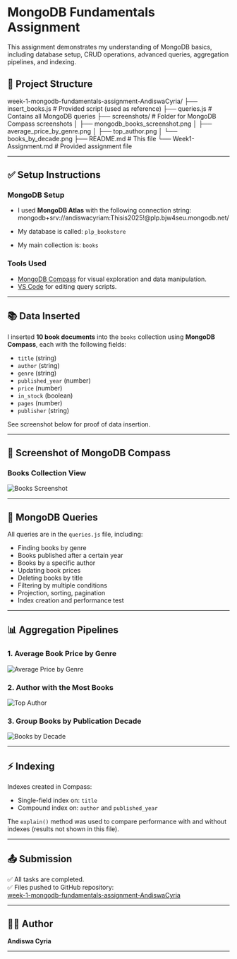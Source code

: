 # MongoDB Fundamentals Assignment

This assignment demonstrates my understanding of MongoDB basics, including database setup, CRUD operations, advanced queries, aggregation pipelines, and indexing.

## 📁 Project Structure

week-1-mongodb-fundamentals-assignment-AndiswaCyria/
├── insert_books.js # Provided script (used as reference)
├── queries.js # Contains all MongoDB queries
├── screenshots/ # Folder for MongoDB Compass screenshots
│ ├── mongodb_books_screenshot.png
│ ├── average_price_by_genre.png
│ ├── top_author.png
│ └── books_by_decade.png
├── README.md # This file
└── Week1-Assignment.md # Provided assignment file


---

## ✅ Setup Instructions

### MongoDB Setup

- I used **MongoDB Atlas** with the following connection string:
mongodb+srv://andiswacyriam:Thisis2025!@plp.bjw4seu.mongodb.net/


- My database is called: `plp_bookstore`
- My main collection is: `books`

### Tools Used

- [MongoDB Compass](https://www.mongodb.com/products/compass) for visual exploration and data manipulation.
- [VS Code](https://code.visualstudio.com/) for editing query scripts.

---

## 📚 Data Inserted

I inserted **10 book documents** into the `books` collection using **MongoDB Compass**, each with the following fields:

- `title` (string)
- `author` (string)
- `genre` (string)
- `published_year` (number)
- `price` (number)
- `in_stock` (boolean)
- `pages` (number)
- `publisher` (string)

See screenshot below for proof of data insertion.

---

## 📸 Screenshot of MongoDB Compass

### Books Collection View

![Books Screenshot](./screenshots/mongodb_books_screenshot.png)

---

## 📜 MongoDB Queries

All queries are in the `queries.js` file, including:

- Finding books by genre
- Books published after a certain year
- Books by a specific author
- Updating book prices
- Deleting books by title
- Filtering by multiple conditions
- Projection, sorting, pagination
- Index creation and performance test

---

## 📊 Aggregation Pipelines

### 1. Average Book Price by Genre

![Average Price by Genre](./screenshots/average_price_by_genre.png)

### 2. Author with the Most Books

![Top Author](./screenshots/top_author.png)

### 3. Group Books by Publication Decade

![Books by Decade](./screenshots/books_by_decade.png)

---

## ⚡ Indexing

Indexes created in Compass:

- Single-field index on: `title`
- Compound index on: `author` and `published_year`

The `explain()` method was used to compare performance with and without indexes (results not shown in this file).

---

## 📤 Submission

✅ All tasks are completed.  
✅ Files pushed to GitHub repository:  
[week-1-mongodb-fundamentals-assignment-AndiswaCyria](https://github.com/PLP-MERN-Stack-Development/week-1-mongodb-fundamentals-assignment-AndiswaCyria)

---

## 👩‍💻 Author

**Andiswa Cyria**

---

